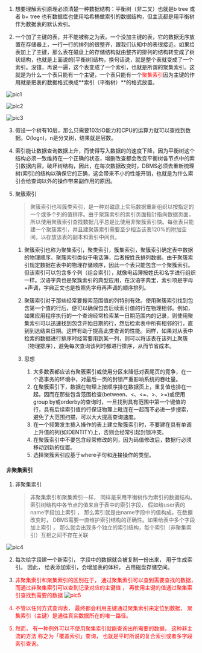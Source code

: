 1. 想要理解索引原理必须清楚一种数据结构：平衡树（非二叉）也就是b tree 或者 b+ tree
也有数据库也使用哈希桶做索引的数据结构，但主流都是用平衡树作为数据表的默认索引。

2. 一个加了主键的表，并不能被称之为表。一个没加主键的表，它的数据无序放置在存储器上，一行一行的排列的很整齐，跟我们认知中的表很接近。如果给表加上了主键，那么表在磁盘上的存储结构就由整齐的排列的结构转变成了树状结构，也就是上面说的[平衡树]结构，换句话说，就是整个表就变成了一个索引。没错，再说一遍，这个表变成了一个索引，也就是所谓的聚集索引。这就是为什么一个表只能有一个主键，一个表只能有一个<font color=red>聚集索引</font>因为主键的作用就是把表的数据格式换成**索引（平衡树）**的格式放置。

![pic1](https://images2015.cnblogs.com/blog/303980/201703/303980-20170331183916477-93039637.jpg)

![pic2](https://images2015.cnblogs.com/blog/303980/201703/303980-20170331183927805-434571358.jpg)

![pic3](https://images2015.cnblogs.com/blog/303980/201703/303980-20170331183940836-1426600354.png)

3. 假设一个树有10层，那么只需要10次IO能力和CPU的运算力就可以查找到数据。O(logn)，n是分叉树，结果就是层数。

4. 索引能让数据查询数据上升，而使得写入数据的的速度下降，因为平衡树这个结构必须一致维持在一个正确的状态，增删改查都会改变平衡树各节点中的索引数据内容，破坏树结构，因此，在每次数据改变时，DBMS必须去重新梳理树(索引)的结构以确保它的正确，这会带来不小的性能开销，也就是为什么索引会给查询以外的操作带来副作用的原因。

5. 聚簇索引
	> 聚簇索引也叫簇类索引，是一种对磁盘上实际数据重新组织以按指定的一个或多个列的值排序。由于聚簇索引的索引页面指针指向数据页面，所以使用聚簇索引查找数据几乎总是比使用非聚簇索引快。每张表只能建一个聚簇索引，并且建聚簇索引需要至少相当该表120%的附加空间，以存放该表的副本和索引中间页。

	1.  聚簇索引也称为聚集索引，聚类索引，簇集索引，聚簇索引确定表中数据的物理顺序。聚簇索引类似于电话簿，后者按姓氏排列数据。由于聚簇索引规定数据在表中的物理存储顺序，因此一个表只能包含一个聚簇索引。但该索引可以包含多个列（组合索引），就像电话簿按姓氏和名字进行组织一样。汉语字典也是聚簇索引的典型应用，在汉语字典里，索引项是字母+声调，字典正文也是按照先字母再声调的顺序排列。

	2. 聚簇索引对于那些经常要搜索范围值的列特别有效。使用聚簇索引找到包含第一个值的行后，便可以确保包含后续索引值的行在物理相邻。例如，如果应用程序执行的一个查询经常检索某一日期范围内的记录，则使用聚集索引可以迅速找到包含开始日期的行，然后检索表中所有相邻的行，直到到达结束日期。这样有助于提高此类查询的性能。同样，如果对从表中检索的数据进行排序时经常要用到某一列，则可以将该表在该列上聚簇（物理排序），避免每次查询该列时都进行排序，从而节省成本。

	3. 思想
	
		1. 大多数表都应该有聚簇索引或使用分区来降低对表尾页的竞争，在一个高事务的环境中，对最后一页的封锁严重影响系统的吞吐量。
		2. 在聚簇索引下，数据在物理上按顺序排在数据页上，重复值也排在一起，因而在那些包含范围检查(between、<、<=、>、>=)或使用group by或orderby的查询时，一旦找到具有范围中第一个键值的行，具有后续索引值的行保证物理上毗连在一起而不必进一步搜索，避免了大范围扫描，可以大大提高查询速度。
		3. 在一个频繁发生插入操作的表上建立聚簇索引时，不要建在具有单调上升值的列(如IDENTITY)上，否则会经常引起封锁冲突。
		4. 在聚簇索引中不要包含经常修改的列，因为码值修改后，数据行必须移动到新的位置。
		5. 选择聚簇索引应基于where子句和连接操作的类型。


#### 非聚集索引
1. 非聚集索引
	>非聚集索引和聚集索引一样， 同样是采用平衡树作为索引的数据结构。索引树结构中各节点的值来自于表中的索引字段， 假如给user表的name字段加上索引 ， 那么索引就是由name字段中的值构成，在数据改变时， DBMS需要一直维护索引结构的正确性。如果给表中多个字段加上索引 ， 那么就会出现多个独立的索引结构，每个索引（非聚集索引）互相之间不存在关联
	

![pic4](https://images2015.cnblogs.com/blog/303980/201703/303980-20170331184008805-68908020.jpg)

2. 每次给字段建一个新索引， 字段中的数据就会被复制一份出来， 用于生成索引。 因此， 给表添加索引，会增加表的体积， 占用磁盘存储空间。

3. <font color=red>非聚集索引和聚集索引的区别在于<font>， 通过聚集索引可以查到需要查找的数据， 而通过非聚集索引可以查到记录对应的主键值 ， 再使用主键的值通过聚集索引查找到需要的数据
![pic5](https://images2015.cnblogs.com/blog/303980/201703/303980-20170331184024758-1937607304.jpg)

4. 不管以任何方式查询表， 最终都会利用主键通过聚集索引来定位到数据， 聚集索引（主键）是通往真实数据所在的唯一路径。

5. 然而， 有一种例外可以不使用聚集索引就能查询出所需要的数据， 这种非主流的方法 称之为「覆盖索引」查询， 也就是平时所说的复合索引或者多字段索引查询。
